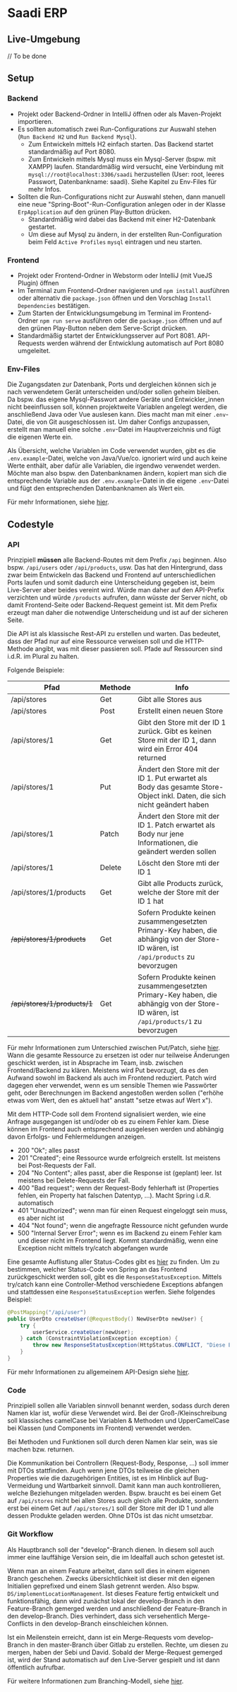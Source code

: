 # Saadi ERP

## Live-Umgebung

// To be done

## Setup

### Backend

- Projekt oder Backend-Ordner in IntelliJ öffnen oder als Maven-Projekt importieren.
- Es sollten automatisch zwei Run-Configurations zur Auswahl stehen (`Run Backend H2` und `Run Backend Mysql`).
  - Zum Entwickeln mittels H2 einfach starten. Das Backend startet standardmäßig auf Port 8080.
  - Zum Entwickeln mittels Mysql muss ein Mysql-Server (bspw. mit XAMPP) laufen. Standardmäßig wird versucht, eine Verbindung mit `mysql://root@localhost:3306/saadi` herzustellen (User: root, leeres Passwort, Datenbankname: saadi). Siehe Kapitel zu Env-Files für mehr Infos.
- Sollten die Run-Configurations nicht zur Auswahl stehen, dann manuell eine neue "Spring-Boot"-Run-Configuration anlegen oder in der Klasse `ErpApplication` auf den grünen Play-Button drücken.
  - Standardmäßig wird dabei das Backend mit einer H2-Datenbank gestartet.
  - Um diese auf Mysql zu ändern, in der erstellten Run-Configuration beim Feld `Active Profiles` `mysql` eintragen und neu starten.

### Frontend

- Projekt oder Frontend-Ordner in Webstorm oder IntelliJ (mit VueJS Plugin) öffnen
- Im Terminal zum Frontend-Ordner navigieren und `npm install` ausführen oder alternativ die `package.json` öffnen und den Vorschlag `Install Dependencies` bestätigen.
- Zum Starten der Entwicklungsumgebung im Terminal im Frontend-Ordner `npm run serve` ausführen oder die `package.json` öffnen und auf den grünen Play-Button neben dem Serve-Script drücken.
- Standardmäßig startet der Entwicklungsserver auf Port 8081. API-Requests werden während der Entwicklung automatisch auf Port 8080 umgeleitet.

### Env-Files

Die Zugangsdaten zur Datenbank, Ports und dergleichen können sich je nach verwendetem Gerät unterscheiden und/oder sollen geheim bleiben. Da bspw. das eigene Mysql-Passwort andere Geräte und Entwickler_innen nicht beeinflussen soll, können projektweite Variablen angelegt werden, die anschließend Java oder Vue auslesen kann. Dies macht man mit einer `.env`-Datei, die von Git ausgeschlossen ist. Um daher Configs anzupassen, erstellt man manuell eine solche `.env`-Datei im Hauptverzeichnis und fügt die eigenen Werte ein. 

Als Übersicht, welche Variablen im Code verwendet wurden, gibt es die `.env.example`-Datei, welche von Java/Vue/co. ignoriert wird und auch keine Werte enthält, aber dafür alle Variablen, die irgendwo verwendet werden. Möchte man also bspw. den Datenbanknamen ändern, kopiert man sich die entsprechende Variable aus der `.env.example`-Datei in die eigene `.env`-Datei und fügt den entsprechenden Datenbanknamen als Wert ein.

Für mehr Informationen, siehe [hier](https://blog.devgenius.io/what-are-env-files-and-how-should-i-use-them-and-why-5fdb1d228016).

## Codestyle

### API

Prinzipiell **müssen** alle Backend-Routes mit dem Prefix `/api` beginnen. Also bspw. `/api/users` oder `/api/products`, usw. Das hat den Hintergrund, dass zwar beim Entwickeln das Backend und Frontend auf unterschiedlichen Ports laufen und somit dadurch eine Unterscheidung gegeben ist, beim Live-Server aber beides vereint wird. Würde man daher auf den API-Prefix verzichten und würde `/products` aufrufen, dann wüsste der Server nicht, ob damit Frontend-Seite oder Backend-Request gemeint ist. Mit dem Prefix erzeugt man daher die notwendige Unterscheidung und ist auf der sicheren Seite.  

Die API ist als klassische Rest-API zu erstellen und warten. Das bedeutet, dass der Pfad nur auf eine Ressource verweisen soll und die HTTP-Methode angibt, was mit dieser passieren soll. Pfade auf Ressourcen sind i.d.R. im Plural zu halten.

Folgende Beispiele:

| Pfad                         | Methode | Info                                                                                                                                 |
|------------------------------|---------|--------------------------------------------------------------------------------------------------------------------------------------|
| /api/stores                  | Get     | Gibt alle Stores aus                                                                                                                 |
| /api/stores                  | Post    | Erstellt einen neuen Store                                                                                                           |
| /api/stores/1                | Get     | Gibt den Store mit der ID 1 zurück. Gibt es keinen Store mit der ID 1, dann wird ein Error 404 returned                              |
| /api/stores/1                | Put     | Ändert den Store mit der ID 1. Put erwartet als Body das gesamte Store-Object inkl. Daten, die sich nicht geändert haben             |
| /api/stores/1                | Patch   | Ändert den Store mit der ID 1. Patch erwartet als Body nur jene Informationen, die geändert werden sollen                            |
| /api/stores/1                | Delete | Löscht den Store mti der ID 1                                                                                                        |
| /api/stores/1/products       | Get | Gibt alle Products zurück, welche der Store mit der ID 1 hat                                                                         |
| ~~/api/stores/1/products~~   | Get | Sofern Produkte keinen zusammengesetzten Primary-Key haben, die abhängig von der Store-ID wären, ist `/api/products` zu bevorzugen                                                                         |
| ~~/api/stores/1/products/1~~ | Get | Sofern Produkte keinen zusammengesetzten Primary-Key haben, die abhängig von der Store-ID wären, ist `/api/products/1` zu bevorzugen |

Für mehr Informationen zum Unterschied zwischen Put/Patch, siehe [hier](https://www.baeldung.com/http-put-patch-difference-spring). Wann die gesamte Ressource zu ersetzen ist oder nur teilweise Änderungen geschickt werden, ist in Absprache im Team, insb. zwischen Frontend/Backend zu klären. Meistens wird Put bevorzugt, da es den Aufwand sowohl im Backend als auch im Frontend reduziert. Patch wird dagegen eher verwendet, wenn es um sensible Themen wie Passwörter geht, oder Berechnungen im Backend angestoßen werden sollen ("erhöhe etwas vom Wert, den es aktuell hat" anstatt "setze etwas auf Wert x").

Mit dem HTTP-Code soll dem Frontend signalisiert werden, wie eine Anfrage ausgegangen ist und/oder ob es zu einem Fehler kam. Diese können im Frontend auch entsprechend ausgelesen werden und abhängig davon Erfolgs- und Fehlermeldungen anzeigen.
- 200 "Ok"; alles passt
- 201 "Created"; eine Ressource wurde erfolgreich erstellt. Ist meistens bei Post-Requests der Fall.
- 204 "No Content"; alles passt, aber die Response ist (geplant) leer. Ist meistens bei Delete-Requests der Fall. 
- 400 "Bad request"; wenn der Request-Body fehlerhaft ist (Properties fehlen, ein Property hat falschen Datentyp, ...). Macht Spring i.d.R. automatisch
- 401 "Unauthorized"; wenn man für einen Request eingeloggt sein muss, es aber nicht ist
- 404 "Not found"; wenn die angefragte Ressource nicht gefunden wurde
- 500 "Internal Server Error"; wenn es im Backend zu einem Fehler kam und dieser nicht im Frontend liegt. Kommt standardmäßig, wenn eine Exception nicht mittels try/catch abgefangen wurde

Eine gesamte Auflistung aller Status-Codes gibt es [hier](https://developer.mozilla.org/en-US/docs/Web/HTTP/Status) zu finden. Um zu bestimmen, welcher Status-Code von Spring an das Frontend zurückgeschickt werden soll, gibt es die `ResponseStatusException`. Mittels try/catch kann eine Controller-Method verschiedene Exceptions abfangen und stattdessen eine `ResponseStatusException` werfen. Siehe folgendes Beispiel: 

```java
@PostMapping("/api/user")
public UserDto createUser(@RequestBody() NewUserDto newUser) {
    try {
        userService.createUser(newUser);
    } catch (ConstraintViolationException exception) {
        throw new ResponseStatusException(HttpStatus.CONFLICT, "Diese E-Mail Adresse wird bereits verwendet", exception);
    }
}
```

Für mehr Informationen zu allgemeinem API-Design siehe [hier](https://restfulapi.net/).

### Code

Prinzipiell sollen alle Variablen sinnvoll benannt werden, sodass durch deren Namen klar ist, wofür diese Verwendet wird. Bei der Groß-/Kleinschreibung soll klassisches camelCase bei Variablen & Methoden und UpperCamelCase bei Klassen (und Components im Frontend) verwendet werden. 

Bei Methoden und Funktionen soll durch deren Namen klar sein, was sie machen bzw. returnen.

Die Kommunikation bei Controllern (Request-Body, Response, ...) soll immer mit DTOs stattfinden. Auch wenn jene DTOs teilweise die gleichen Properties wie die dazugehörigen Entities, ist es im Hinblick auf Bug-Vermeidung und Wartbarkeit sinnvoll. Damit kann man auch kontrollieren, welche Beziehungen mitgeladen werden. Bspw. braucht es bei einem Get auf `/api/stores` nicht bei allen Stores auch gleich alle Produkte, sondern erst bei einem Get auf `/api/stores/1` soll der Store mit der ID 1 und alle dessen Produkte geladen werden. Ohne DTOs ist das nicht umsetzbar.

### Git Workflow

Als Hauptbranch soll der "develop"-Branch dienen. In diesem soll auch immer eine lauffähige Version sein, die im Idealfall auch schon getestet ist. 

Wenn man an einem Feature arbeitet, dann soll dies in einem eigenen Branch geschehen. Zwecks übersichtlichkeit ist dieser mit den eigenen Initialien geprefixed und einem Slash getrennt werden. Also bspw. `DS/implementLocationManagement`. Ist dieses Feature fertig entwickelt und funktionsfähig, dann wird zunächst lokal der develop-Branch in den Feature-Branch gemerged werden und anschließend der Feature-Branch in den develop-Branch. Dies verhindert, dass sich versehentlich Merge-Conflicts in den develop-Branch einschleichen können.

Ist ein Meilenstein erreicht, dann ist ein Merge-Requests vom develop-Branch in den master-Branch über Gitlab zu erstellen. Rechte, um diesen zu mergen, haben der Sebi und David. Sobald der Merge-Request gemerged ist, wird der Stand automatisch auf den Live-Server gespielt und ist dann öffentlich aufrufbar.

Für weitere Informationen zum Branching-Modell, siehe [hier](https://nvie.com/posts/a-successful-git-branching-model/).